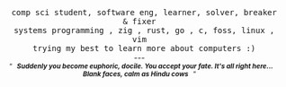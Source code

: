 <div align="center">
<br>
<samp>
  comp sci student, software eng, learner, solver, breaker & fixer<br>
  systems programming , zig , rust, go , c, foss, linux , vim<br>
  trying my best to learn more about computers :)
</samp>
<br>---<br>
<sup>
  <q><i><b>
  Suddenly you become euphoric, docile. You accept your fate. It's all right here...  Blank faces, calm as Hindu cows
  </b></i></q>
</sup>
</div>
